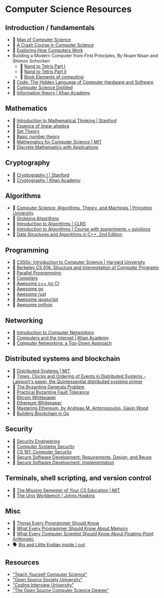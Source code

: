 # Computer Science Resources

## Introduction / fundamentals

- 🎥 [Map of Computer Science](https://www.youtube.com/watch?v=SzJ46YA_RaA)
- 🎥 [A Crash Course in Computer Science](https://www.youtube.com/playlist?list=PL8dPuuaLjXtNlUrzyH5r6jN9ulIgZBpdo)
- 🎥 [Exploring How Computers Work](https://www.youtube.com/playlist?list=PLFt_AvWsXl0dPhqVsKt1Ni_46ARyiCGSq)
- Building a Modern Computer from First Principles, By Noam Nisan and Shimon Schocken
  - 🎥 [Nand to Tetris Part I](https://www.coursera.org/learn/build-a-computer)
  - 🎥 [Nand to Tetris Part II](https://www.coursera.org/learn/nand2tetris2)
  - 📘 [Book Elements of computing](https://mitpress.mit.edu/9780262640688/the-elements-of-computing-systems/)
- 📘 [Code: The Hidden Language of Computer Hardware and Software](https://www.amazon.com/Code-Language-Computer-Hardware-Software/dp/0137909101/)
- 📘 [Computer Science Distilled](https://www.amazon.com/Computer-Science-Distilled-Computational-Problems/dp/0997316020)
- 🎥 [Information theory | Khan Academy](https://www.khanacademy.org/computing/computer-science/informationtheory)

## Mathematics

- 🎥 [Introduction to Mathematical Thinking | Stanford](https://www.coursera.org/learn/mathematical-thinking)
- 🎥 [Essence of linear algebra](https://www.youtube.com/playlist?list=PLZHQObOWTQDPD3MizzM2xVFitgF8hE_ab)
- 📄 [Set Theory](https://www.youtube.com/playlist?list=PL5KkMZvBpo5AH_5GpxMiryJT6Dkj32H6N)
- 📄 [Basic number theory](https://www.codechef.com/wiki/tutorial-number-theory/)
- 🎥 [Mathematics for Computer Science | MIT](https://openlearninglibrary.mit.edu/courses/course-v1:OCW+6.042J+2T2019/course/)
- 📘 [Discrete Mathematics with Applications](https://www.amazon.com/Discrete-Mathematics-Applications-Susanna-Epp/dp/1337694193/)

## Cryptography

- 🎥 [Cryptography I | Stanford](https://www.coursera.org/learn/crypto)
- 🎥 [Cryptography | Khan Academy](https://www.khanacademy.org/computing/computer-science/cryptography)

## Algorithms

- 🎥 [Computer Science: Algorithms, Theory, and Machines | Princeton University](https://www.coursera.org/learn/cs-algorithms-theory-machines)
- 📘 [Grokking Algorithms](https://www.amazon.com/Grokking-Algorithms-Second-Aditya-Bhargava/dp/1633438538/)
- 📘 [Introduction to Algorithms | CLRS](https://www.goodreads.com/book/show/108986.Introduction_to_Algorithms) 
- 🎥 [Introduction to Algorithms | Course with assignments + solutions](https://ocw.mit.edu/courses/6-006-introduction-to-algorithms-spring-2020/)
- 📘 [Data Structures and Algorithms in C++, 2nd Edition](https://www.amazon.com/Data-Structures-Algorithms-Michael-Goodrich/dp/0470383275)

## Programming

- 🎥 [CS50x: Introduction to Computer Science | Harvard University](https://www.edx.org/learn/computer-science/harvard-university-cs50-s-introduction-to-computer-science)
- 🎥 [Berkeley CS 61A: Structure and Interpretation of Computer Programs](https://cs61a.org/)
- 🎥 [Parallel Programming](https://www.coursera.org/learn/scala-parallel-programming)
- 🎥 [Compilers](https://www.edx.org/course/compilers)
- 📄 [Awesome c++ (or C)](https://github.com/fffaraz/awesome-cpp)
- 📄 [Awesome go](https://github.com/avelino/awesome-go)
- 📄 [Awesome rust](https://github.com/rust-unofficial/awesome-rust)
- 📄 [Awesome javascript](https://github.com/sorrycc/awesome-javascript)
- 📄 [Awesome python](https://github.com/vinta/awesome-python)

## Networking

- 🎥 [Introduction to Computer Networking](https://www.youtube.com/playlist?list=PLEAYkSg4uSQ2dr0XO_Nwa5OcdEcaaELSG)
- 🎥 [Computers and the Internet | Khan Academy](https://www.khanacademy.org/computing/code-org/computers-and-the-internet)
- 🎥 [Computer Networking: a Top-Down Approach](https://gaia.cs.umass.edu/kurose_ross/online_lectures.htm)

## Distributed systems and blockchain

- 🎥 [Distributed Systems | MIT](https://pdos.csail.mit.edu/6.824/schedule.html)
- 📄 [Times, Clocks and Ordering of Events in Distributed Systems - Lamport's paper, the Quintessential distributed systems primer](http://research.microsoft.com/en-us/um/people/lamport/pubs/time-clocks.pdf)
- 📄 [The Byzantine Generals Problem](https://people.eecs.berkeley.edu/~luca/cs174/byzantine.pdf)
- 📄 [Practical Byzantine Fault Tolerance](http://pmg.csail.mit.edu/papers/osdi99.pdf)
- 📄 [Bitcoin Whitepaper](https://bitcoin.org/bitcoin.pdf)
- 📄 [Ethereum Whitepaper](https://ethereum.org/en/whitepaper/)
- 📄 [Mastering Ethereum, by Andreas M. Antonopoulos, Gavin Wood](https://github.com/ethereumbook/ethereumbook)
- 📄 [Building Blockchain in Go](https://github.com/Jeiwan/blockchain_go)

## Security

- 🎥 [Security Engineering](https://www.cl.cam.ac.uk/~rja14/book.html)
- 🎥 [Computer Systems Security](https://ocw.mit.edu/courses/6-858-computer-systems-security-fall-2014/)
- 🎥 [CS 161: Computer Security](https://sp21.cs161.org/)
- 🎥 [Secure Software Development: Requirements, Design, and Reuse](https://www.edx.org/course/secure-software-development-requirements-design-and-reuse)
- 🎥 [Secure Software Development: Implementation](https://www.edx.org/course/secure-software-development-implementation)

## Terminals, shell scripting, and version control

- 🎥 [The Missing Semester of Your CS Education | MIT](https://missing.csail.mit.edu/)
- 🎥 [The Unix Workbench | Johns Hopkins](https://www.coursera.org/learn/unix)

## Misc

- 📄 [Things Every Programmer Should Know](https://github.com/mtdvio/every-programmer-should-know)
- 📄 [What Every Programmer Should Know About Memory](https://akkadia.org/drepper/cpumemory.pdf)
- 📄 [What Every Computer Scientist Should Know About Floating-Point Arithmetic](https://docs.oracle.com/cd/E19957-01/806-3568/ncg_goldberg.html)
- 🗣️ [Big and Little Endian inside / out](https://www.youtube.com/watch?v=oBSuXP-1Tc0)

## Resources

- ["Teach Yourself Computer Science"](https://teachyourselfcs.com/)
- ["Open Source Society University"](https://github.com/ossu/computer-science)
- ["Coding Interview University"](https://github.com/jwasham/coding-interview-university)
- ["The Open Source Computer Science Degree"](https://github.com/ForrestKnight/open-source-cs)
